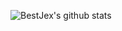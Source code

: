 ![BestJex's github stats](https://github-readme-stats.vercel.app/api?username=BestJex&show_icons=true&theme=BestJex)
